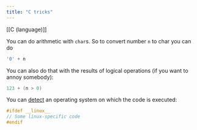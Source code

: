 ```yaml
---
title: "C tricks"
---
```


[[C (language)]]

You can do arithmetic with `char`s. So to convert number `n` to char you can do
```C
'0' + n
```

You can also do that with the results of logical operations (if you want to annoy somebody):
```C
123 + (n > 0)
```

You can [detect](https://www.geeksforgeeks.org/how-to-detect-operating-system-through-a-c-program/) an operating system on which the code is executed:
```C
#ifdef __linux__
// Some linux-specific code
#endif
```
